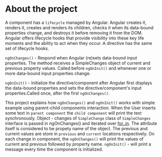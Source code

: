 # About the project

A component has a `lifecycle` managed by Angular. Angular creates it, renders it, creates and renders its children, checks it when its data-bound properties change, and destroys it before removing it from the DOM. Angular offers lifecycle hooks that provide visibility into these key life moments and the ability to act when they occur. A directive has the same set of lifecycle hooks.

`ngOnChanges()`	- Respond when Angular (re)sets data-bound input properties. The method receives a SimpleChanges object of current and previous property values. Called before `ngOnInit()` and whenever one or more data-bound input properties change.

`ngOnInit()` - Initialize the directive/component after Angular first displays the data-bound properties and sets the directive/component's input properties.Called once, after the first `ngOnChanges()`.

This project explains how `ngOnChanges()` and `ngOnInit()` works with simple example using parent-child components interaction. When the User inserts some text in `parent component` the `child component` will print the text synchronously. 
Object - changes of `SimpleChange`  class of `SimpleChanges` interface is passed in ngOnChanges() and iterated over [for..in](https://developer.mozilla.org/en-US/docs/Web/JavaScript/Reference/Statements/for...in). 
The attribute itself is considered to be propety name of the object. The previous and current values are store in `previous` and `current` locations respectively. On each change in component, the `ngOnChanges()` will print the values of current and previous followed by property name.
`ngOnInit()` - will print a message every time the component is initialized.





